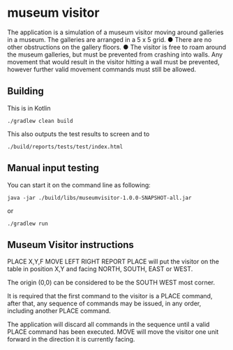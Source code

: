 # museum visitor

The application is a simulation of a museum visitor moving around galleries in a museum. 
The galleries are arranged in a 5 x 5 grid.
● There are no other obstructions on the gallery floors.
● The visitor is free to roam around the museum galleries, but must be prevented from crashing into walls.
Any movement that would result in the visitor hitting a wall must be prevented, however further valid
movement commands must still be allowed.

## Building

This is in Kotlin

```
./gradlew clean build
```

This also outputs the test results to screen and to
```
./build/reports/tests/test/index.html
```

## Manual input testing

You can start it on the command line as following:

```
java -jar ./build/libs/museumvisitor-1.0.0-SNAPSHOT-all.jar
```

or

```
./gradlew run
```

## Museum Visitor instructions

PLACE X,Y,F
    MOVE
    LEFT
    RIGHT
    REPORT
PLACE will put the visitor on the table in position X,Y and facing NORTH, SOUTH, EAST or WEST. 

The origin (0,0) can be considered to be the SOUTH WEST most corner. 

It is required that the first command to the visitor is a PLACE command, after that, any sequence of commands may be issued, in any order, 
including another PLACE command. 

The application will discard all commands in the sequence until a valid PLACE command has been executed.
MOVE will move the visitor one unit forward in the direction it is currently facing.
 